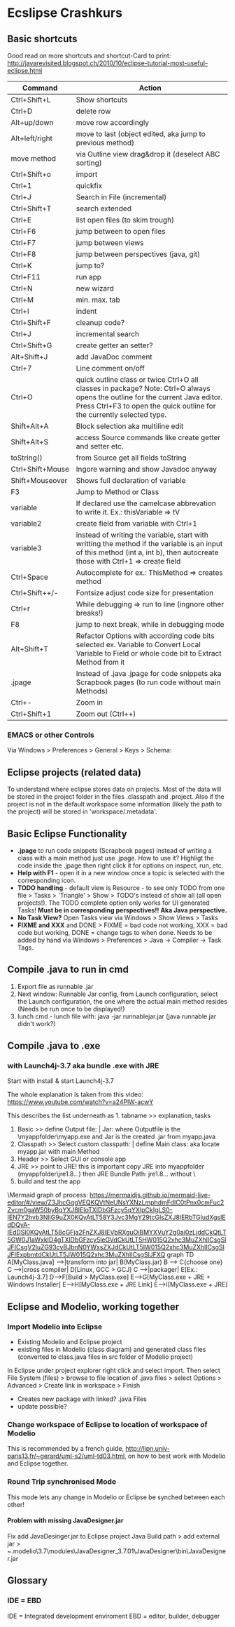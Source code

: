 # Ecslipse Crashkurs
## Basic shortcuts
Good read on more shortcuts and shortcut-Card to print: http://javarevisited.blogspot.ch/2010/10/eclipse-tutorial-most-useful-eclipse.html

Command         |Action
----------------|------
Ctrl+Shift+L    |Show shortcuts
Ctrl+D          |delete row
Alt+up/down     |move row accordingly
Alt+left/right  |move to last (object edited, aka jump to previous method)
move method     |via Outline view drag&drop it (deselect ABC sorting)
Ctrl+Shift+o    |import
Ctrl+1          |quickfix
Ctrl+J          |Search in File (incremental)
Ctrl+Shift+T    |search extended
Ctrl+E          |list open files (to skim trough)
Ctrl+F6         |jump between to open files
Ctrl+F7         |jump between views
Ctrl+F8         |jump between perspectives (java, git)
Ctrl+K          |jump to?
Ctrl+F11        |run app
Ctrl+N          |new wizard
Ctrl+M          |min. max. tab
Ctrl+I          |indent
Ctrl+Shift+F    |cleanup code?
Ctrl+J          |incremental search
Ctrl+Shift+G    |create getter an setter?
Alt+Shift+J     |add JavaDoc comment
Ctrl+7          |Line comment on/off  
Ctrl+O          |quick outline class or twice Ctrl+O all classes in package? Note: Ctrl+O always opens the outline for the current Java editor. Press Ctrl+F3 to open the quick outline for the currently selected type.
Shift+Alt+A     |Block selection aka multiline edit
Shift+Alt+S     |access Source commands like create getter and setter etc.
toString()      |from Source get all fields toString
Ctrl+Shift+Mouse|Ingore warning and show Javadoc anyway
Shift+Mouseover |Shows full declaration of variable
F3              |Jump to Method or Class
variable        |If declared use the camelcase abbrevation to write it. Ex.: thisVariable => tV
variable2       |create field from variable with Ctrl+1
variable3       |instead of writing the variable, start with writting the method if the variable is an input of this method (int a, int b), then autocreate those with Ctrl+1 => create field
Ctrl+Space      |Autocomplete for ex.: ThisMethod => creates method
Ctrl+Shift++/-  |Fontsize adjust code size for presentation
Ctrl+r          |While debugging => run to line (ingnore other breaks!)
F8              |jump to next break, while in debugging mode
Alt+Shift+T     |Refactor Options with according code bits selected ex. Variable to Convert Local Variable to Field or whole code bit to Extract Method from it
 .jpage         | Instead of .java .jpage for code snippets aka Scrapbook pages (to run code without main Methods)
 Ctrl+-         | Zoom in
 Ctrl+Shift+1   | Zoom out (Ctrl++)

### EMACS or other Controls
Via Windows > Preferences > General > Keys > Schema:

## Eclipse projects (related data)
To understand where eclipse stores data on projects. Most of the data will be stored in the project folder in the files .classpath and .project. Also if the project is not in the default workspace some information (likely the path to the project) will be stored in 'workspace/.metadata'.

## Basic Eclipse Functionality
* **.jpage** to run code snippets (Scrapbook pages) instead of writing a class with a main method just use .jpage. How to use it? Highligt the code inside the .jpage then right click it for options on inspect, run, etc.
* **Help with F1** - open it in a new window once a topic is selected with the corresponding icon.
* **TODO handling** - default view is Resource - to see only TODO from one file > Tasks > 'Triangle' > Show > TODO's instead of show all (all open projects!). The TODO complete option only works for UI generated Tasks! **Must be in corresponding perspectives!! Aka Java perspective.**
* **No Task View?** Open Tasks view via Windows > Show Views > Tasks
* **FIXME and XXX** and DONE > FIXME = bad code not working, XXX = bad code but working, DONE = change tags to when done. Needs to be added by hand via Windows > Preferences > Java -> Compiler -> Task Tags.

## Compile .java to run in cmd
1. Export file as runnable .jar
2. Next window: Runnable Jar config, from Launch configuration, select the
Launch configuration, the one where the actual main method resides (Needs be run
  once to be displayed!)
3. lunch cmd - lunch file with: java -jar runnablejar.jar (java runnable.jar didn't work?)

## Compile .java to .exe
### with Launch4j-3.7 aka bundle .exe with JRE
Start with install & start Launch4j-3.7

The whole explanation is taken from this video: https://www.youtube.com/watch?v=a24PlW-acwY

This describes the list underneath as 1. tabname >> explanation, tasks

1. Basic >> define Output file: | Jar: where Outputfile is the \\myappfolder\\myapp.exe and Jar is the created .jar from myapp.java
2. Classpath >> Select custom classpath: | define Main class: aka locate myapp.jar with main Method
3. Header >> Select GUI or console app
4. JRE >> point to JRE! this is important copy JRE into myappfolder (myappfolder\\jre1.8...) then JRE Bundle Path: jre1.8... without \\
5. build and test the app


\\Mermaid graph of process: https://mermaidjs.github.io/mermaid-live-editor/#/view/Z3JhcGggVEQKQVtNeUNsYXNzLmphdmFdIC0tPnx0cmFuc2Zvcm0gaW50byBqYXJ8IEIoTXlDbGFzcy5qYXIpCkIgLS0-IEN7Y2hvb3NlIG9uZX0KQyAtLT58Y3Jvc3MgY29tcGlsZXJ8IERbTGludXgsIEdDQyA-IEdDSl0KQyAtLT58cGFja2FnZXJ8IEVbRXguOiBMYXVuY2g0ai0zLjddCkQtLT5GW0J1aWxkID4gTXlDbGFzcy5leGVdCkUtLT5HW015Q2xhc3MuZXhlICsgSlJFICsgV2luZG93cyBJbnN0YWxsZXJdCkUtLT5IW015Q2xhc3MuZXhlICsgSlJFIExpbmtdCkUtLT5JW015Q2xhc3MuZXhlICsgSlJFXQ
graph TD
A[MyClass.java] -->|transform into jar| B(MyClass.jar)
B --> C{choose one}
C -->|cross compiler| D[Linux, GCC > GCJ]
C -->|packager| E[Ex.: Launch4j-3.7]
D-->F[Build > MyClass.exe]
E-->G[MyClass.exe + JRE + Windows Installer]
E-->H[MyClass.exe + JRE Link]
E-->I[MyClass.exe + JRE]

## Eclipse and Modelio, working together
### Import Modelio into Eclipse
* Existing Modelio and Eclipse project
* existing files in Modelio (class diagram) and generated class files (converted to class.java files in src folder of Modelio project)

In Eclipse under project explorer right click and select import. Then select File System (files) > browse to file location of .java files > select Options > Advanced > Create link in workspace > Finish
* Creates new package with linked? .java Files
* update possible?

### Change workspace of Eclipse to location of workspace of Modelio
This is recommended by a french guide, http://lipn.univ-paris13.fr/~gerard/uml-s2/uml-td03.html, on how to best work with Modelio and Eclipse together.

### Round Trip synchronised Mode
This mode lets any change in Modelio or Eclipse be synched between each other!

#### Problem with missing JavaDesigner.jar
Fix add JavaDesinger.jar to Eclipse project Java Build path > add external jar > ~\.modelio\3.7\modules\JavaDesigner_3.7.01\JavaDesigner\bin\JavaDesigner.jar

## Glossary
### IDE = EBD
IDE = Integrated development enviroment
EBD = editor, builder, debugger
